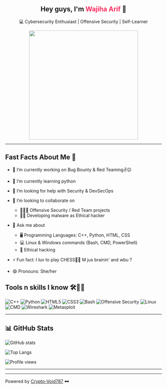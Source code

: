 <h2 align="center"> Hey guys, I'm <span style="color:#FF2E63">Wajiha Arif</span> 👋</h2>


<div align="center">
  
💻 Cybersecurity Enthusiast | Offensive Security | Self-Learner 

<img align="center" src="https://github.com/user-attachments/assets/69fc5fc1-ebed-481c-b233-bf11bb7b58fa" width="350"/>

</div>

---

## Fast Facts About Me 💫  


- 🔭 I’m currently working on Bug Bounty & Red Teaming✌😉 

- 🌱 I’m currently learning python

- 🤔 I’m looking for help with Security & DevSecOps

- 👯 I’m looking to collaborate on

  - 👩🏻‍💻 Offensive Security / Red Team projects
  - ✌🏻 Developing malware as Ethical hacker

- 💬 Ask me about

  - 🖥 Programming Languages: C++, Python, HTML, CSS
  - 💻 Linux & Windows commands (Bash, CMD, PowerShell)
  - 🔐 Ethical hacking

- ⚡ Fun fact:  I luv to play CHESS✌🏻 M jus brainin' and wbu ?

- 😄 Pronouns: She/her 


## Tools n skills I know 🛠✌🏻

![C++](https://img.shields.io/badge/C++-00599C?style=for-the-badge&logo=cplusplus&logoColor=white)  ![Python](https://img.shields.io/badge/Python-14354C?style=for-the-badge&logo=python&logoColor=white)   ![HTML5](https://img.shields.io/badge/HTML5-E34F26?style=for-the-badge&logo=html5&logoColor=white)   ![CSS3](https://img.shields.io/badge/CSS3-1572B6?style=for-the-badge&logo=css3&logoColor=white)   ![Bash](https://img.shields.io/badge/Bash-4EAA25?style=for-the-badge&logo=gnu-bash&logoColor=white)   ![Offensive Security](https://img.shields.io/badge/Offensive_Security-000000?style=for-the-badge&logo=security&logoColor=white)   ![Linux](https://img.shields.io/badge/Linux-FCC624?style=for-the-badge&logo=linux&logoColor=black)   ![CMD](https://img.shields.io/badge/CMD-0078D6?style=for-the-badge&logo=windows&logoColor=white)   ![Wireshark](https://img.shields.io/badge/Wireshark-1679A7?style=for-the-badge&logo=wireshark&logoColor=white)   ![Metasploit](https://img.shields.io/badge/Metasploit-FF5722?style=for-the-badge&logo=metasploit&logoColor=white)  


---

## 📊 GitHub Stats  

![GitHub stats](https://github-readme-stats.vercel.app/api?username=Crypto-Void787&show_icons=true&theme=tokyonight)

![Top Langs](https://github-readme-stats.vercel.app/api/top-langs/?username=Crypto-Void787&layout=compact&theme=radical)  

![Profile views](https://komarev.com/ghpvc/?username=Crypto-Void787&color=blueviolet)

---



---

Powered by [Crypto-Void787](https://github.com/Crypto-Void787) 🕶
